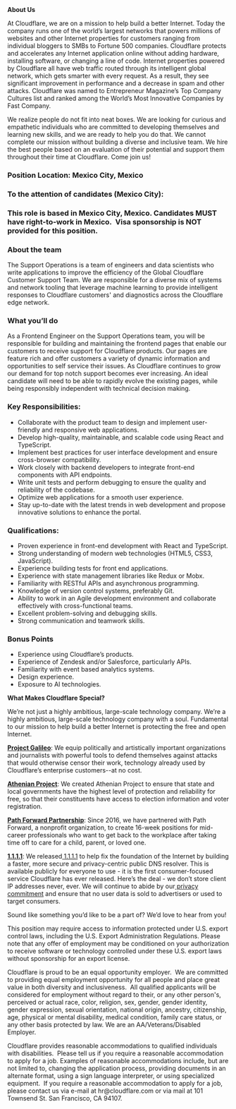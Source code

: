 <div class="content-intro">
	<div><strong>About Us</strong></div>
	<div>
		<p>At Cloudflare, we are on a mission to help build a better Internet. Today the company runs one of the world’s largest networks that powers millions of websites and other Internet properties for customers ranging from individual bloggers to SMBs to Fortune 500 companies. Cloudflare protects and accelerates any Internet application online without adding hardware, installing software, or changing a line of code. Internet properties powered by Cloudflare all have web traffic routed through its intelligent global network, which gets smarter with every request. As a result, they see significant improvement in performance and a decrease in spam and other attacks. Cloudflare was named to Entrepreneur Magazine’s Top Company Cultures list and ranked among the World’s Most Innovative Companies by Fast Company.&nbsp;</p>
		<p><span style="font-weight: 400;">We realize people do not fit into neat boxes. We are looking for curious and empathetic individuals who are committed to developing themselves and learning new skills, and we are ready to help you do that. We cannot complete our mission without building a diverse and inclusive team. We hire the best people based on an evaluation of their potential and support them throughout their time at Cloudflare. Come join us!&nbsp;</span></p>
	</div>
</div>
<h3><strong>Position Location: Mexico City, Mexico</strong></h3>
<p><strong></strong></p>
<h3><strong>To the attention of candidates (Mexico City):&nbsp;</strong></h3>
<h3><strong>This role is based in Mexico City, Mexico. Candidates MUST have right-to-work in Mexico.&nbsp; Visa sponsorship is NOT provided for this position.</strong></h3>
<p><strong></strong></p>
<h3><strong>About the team</strong></h3>
<p>The Support Operations is a team of engineers and data scientists who write applications to improve the efficiency of the Global Cloudflare Customer Support Team. We are responsible for a diverse mix of systems and network tooling that leverage machine learning to provide intelligent responses to Cloudflare customers' and diagnostics across the Cloudflare edge network.</p>
<h3><strong>What you’ll do</strong></h3>
<p>As a Frontend Engineer on the Support Operations team, you will be responsible for building and maintaining the frontend pages that enable our customers to receive support for Cloudflare products. Our pages are feature rich and offer customers a variety of dynamic information and opportunities to self service their issues. As Cloudflare continues to grow our demand for top notch support becomes ever increasing. An ideal candidate will need to be able to rapidly evolve the existing pages, while being responsibly independent with technical decision making.&nbsp;</p>
<h3><strong>Key Responsibilities:</strong></h3>
<ul>
	<li>Collaborate with the product team to design and implement user-friendly and responsive web applications.</li>
	<li>Develop high-quality, maintainable, and scalable code using React and TypeScript.</li>
	<li>Implement best practices for user interface development and ensure cross-browser compatibility.</li>
	<li>Work closely with backend developers to integrate front-end components with API endpoints.</li>
	<li>Write unit tests and perform debugging to ensure the quality and reliability of the codebase.</li>
	<li>Optimize web applications for a smooth user experience.</li>
	<li>Stay up-to-date with the latest trends in web development and propose innovative solutions to enhance the portal.</li>
</ul>
<h3><strong>Qualifications</strong>:</h3>
<ul>
	<li>Proven experience in front-end development with React and TypeScript.</li>
	<li>Strong understanding of modern web technologies (HTML5, CSS3, JavaScript).</li>
	<li>Experience building tests for front end applications.&nbsp;</li>
	<li>Experience with state management libraries like Redux or Mobx.</li>
	<li>Familiarity with RESTful APIs and asynchronous programming.</li>
	<li>Knowledge of version control systems, preferably Git.</li>
	<li>Ability to work in an Agile development environment and collaborate effectively with cross-functional teams.</li>
	<li>Excellent problem-solving and debugging skills.</li>
	<li>Strong communication and teamwork skills.</li>
</ul>
<h3><strong>Bonus Points</strong></h3>
<ul>
	<li>Experience using Cloudflare’s products.</li>
	<li>Experience of Zendesk and/or Salesforce, particularly APIs.</li>
	<li>Familiarity with event based analytics systems.</li>
	<li>Design experience.</li>
	<li>Exposure to AI technologies.</li>
</ul>
<div class="content-conclusion">
	<p><strong>What Makes Cloudflare Special?</strong></p>
	<p><span style="font-weight: 400;">We’re not just a highly ambitious, large-scale technology company. We’re a highly ambitious, large-scale technology company with a soul. Fundamental to our mission to help build a better Internet is protecting the free and open Internet.</span></p>
	<p><a href="https://blog.cloudflare.com/protecting-free-expression-online/"><strong>Project Galileo</strong></a><span style="font-weight: 400;">: We equip politically and artistically important organizations and journalists with powerful tools to defend themselves against attacks that would otherwise censor their work, technology already used by Cloudflare’s enterprise customers--at no cost.</span></p>
	<p><strong><a href="https://www.cloudflare.com/athenian/">Athenian Project</a></strong><span style="font-weight: 400;">: We created Athenian Project to ensure that state and local governments have the highest level of protection and reliability for free, so that their constituents have access to election information and voter registration.</span></p>
	<p><a href="https://blog.cloudflare.com/tag/path-forward/"><strong>Path Forward Partnership</strong></a><span style="font-weight: 400;">: Since 2016, we have partnered with Path Forward, a nonprofit organization, to create 16-week positions for mid-career professionals who want to get back to the workplace after taking time off to care for a child, parent, or loved one.</span></p>
	<p><a href="https://1.1.1.1/"><strong>1.1.1.1</strong></a><span style="font-weight: 400;">: We released</span><a href="https://1.1.1.1/"> <span style="font-weight: 400;">1.1.1.1</span></a><span style="font-weight: 400;"> to help fix the foundation of the Internet by building a faster, more secure and privacy-centric public DNS resolver. This is available publicly for everyone to use - it is the first consumer-focused service Cloudflare has ever released. Here’s the deal - we don’t store client IP addresses never, ever. We will continue to abide by our</span><a href="https://developers.cloudflare.com/1.1.1.1/privacy/public-dns-resolver"> privacy commitment</a><span style="font-weight: 400;"> and ensure that no user data is sold to advertisers or used to target consumers.</span></p>
	<p><span style="font-weight: 400;">Sound like something you’d like to be a part of? We’d love to hear from you!</span></p>
	<p><span style="font-weight: 400;">This position may require access to information protected under U.S. export control laws, including the U.S. Export Administration Regulations. Please note that any offer of employment may be conditioned on your authorization to receive software or technology controlled under these U.S. export laws without sponsorship for an export license.</span></p>
	<p><span style="font-weight: 400;">Cloudflare is proud to be an equal opportunity employer. &nbsp;We are committed to providing equal employment opportunity for all people and place great value in both diversity and inclusiveness. &nbsp;All qualified applicants will be considered for employment without regard to their, or any other person's, perceived or actual</span> <span style="font-weight: 400;">race, color, religion, sex, gender, gender identity, gender expression, sexual orientation, national origin, ancestry, citizenship, age, physical or mental disability, medical condition, family care status, or any other basis protected by law. </span><span style="font-weight: 400;">We are an AA/Veterans/Disabled Employer.</span></p>
	<p><span style="font-weight: 400;">Cloudflare provides reasonable accommodations to qualified individuals with disabilities. &nbsp;Please tell us if you require a reasonable accommodation to apply for a job. Examples of reasonable accommodations include, but are not limited to, changing the application process, providing documents in an alternate format, using a sign language interpreter, or using specialized equipment. &nbsp;If you require a reasonable accommodation to apply for a job, please contact us via e-mail at </span><span style="font-weight: 400;">hr@cloudflare.com</span><span style="font-weight: 400;"> or via mail at 101 Townsend St. San Francisco, CA 94107.</span></p>
</div>